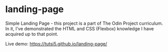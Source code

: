 # landing-page
Simple Landing Page - this project is a part of The Odin Project curriculum. In it, I've demonstrated the HTML and CSS (Flexbox) knowledge I have acquired up to that point.

Live demo: https://tutsi5.github.io/landing-page/